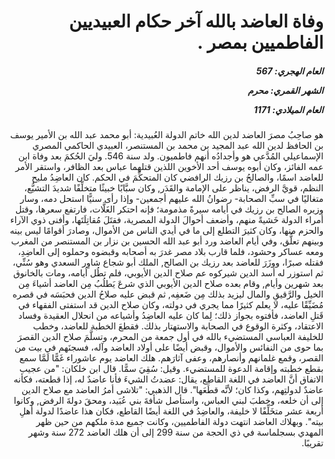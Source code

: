 <h1 dir="rtl">وفاة العاضد بالله آخر حكام العبيديين الفاطميين بمصر .</h1>

<h5 dir="rtl">العام الهجري:  567

الشهر القمري: محرم

العام الميلادي: 1171</h5>

<p dir="rtl">هو صاحِبُ مصرَ العاضد لدين الله خاتم الدولة العُبيدية: أبو محمد عبد الله بن الأمير يوسف بن الحافظ لدين الله عبد المجيد بن محمد بن المستنصر، العبيدي الحاكمي المصري الإسماعيلي المُدَّعي هو وأجدادُه أنهم فاطميون. ولد سنة 546. وليَ الحُكمَ بعد وفاة ابن عمه الفائز، وكان أبوه يوسف أحد الأخوين اللذين قتلهما عباس بعد الظافر، واستقر الأمر للعاضد اسمًا، والصالحُ بن رزيك الرافضي كان المتحكِّمَ في الحكم. كان العاضِدُ مليح النظم، قويَّ الرفض، يناظر على الإمامة والقَدَر, وكان سبَّابًا خبيثًا متخلِّفًا شديدَ التشيُّع، متغاليًا في سبِّ الصحابة- رضوانُ الله عليهم أجمعين- وإذا رأى سنيًّا استحل دمه، وسار وزيره الصالح بن رزيك في أيامه سيرةً مذمومة؛ فإنه احتكر الغَلَّات، فارتفع سعرها، وقتل أمراء الدولة خَشيةً منهم، وأضعف أحوالَ الدولة المصرية، فقتَلَ مُقاتِلَتَها، وأفنى ذوي الآراء والحزم منها، وكان كثيرَ التطلع إلى ما في أيدي الناس من الأموال، وصادرَ أقوامًا ليس بينه وبينهم تعلُّق، وفي أيام العاضد ورد أبو عبد الله الحسين بن نزار بن المستنصر من المغرب ومعه عساكر وحشود، فلما قارب بلاد مصر غدرَ به أصحابه وقبضوه وحملوه إلى العاضِدِ، فقتله صبرًا، ووزَرَ للعاضد بعد رزيك بن الصالح, الملك أبو شجاع شاوِر السعدي وهو سُنِّي، ثم استوزر له أسد الدين شيركوه عم صلاح الدين الأيوبي، فلم تطُل أيامه، ومات بالخانوق بعد شهرين وأيام, وقام بعده صلاح الدين الأيوبي الذي شرعَ يَطلُبُ مِن العاضد أشياءَ مِن الخيل والرَّقيقِ والمال ليزيد بذلك مِن ضَعفِه, ثم قبض عليه صلاحُ الدين فحبَسَه في قصره مُضَيِّقًا عليه، لا يعلم كثيرًا مما يجري في دولته، وكان صلاح الدين قد استفتى الفقهاء في قَتلِ العاضد، فأفتوه بجواز ذلك؛ لِما كان عليه العاضِدُ وأشياعه من انحلال العقيدة وفساد الاعتقاد، وكثرة الوقوع في الصحابة والاستهتار بذلك. فقطعَ الخطبة للعاضد، وخطب للخليفة العباسي المستضيء بالله في أول جمعة من المحرم، وتسلَّمَ صلاح الدين القصرَ بما حوى من النفائس والأموال، وقبض أيضًا على أولاد العاضد وآله، فسجنَهم في بيت من القصر، وقمع غلمانهم وأنصارهم، وعفى آثارَهم. هلك العاضد يوم عاشوراء غَمًّا لَمَّا سمع بقطع خطبته وإقامة الدعوة للمستضيء. وقيل: سُقِيَ سمًّا. قال ابن خلكان: "من عجيب الاتفاق أنَّ العاضد في اللغة القاطِع، يقال: عضدتُ الشيءَ فأنا عاضدٌ له، إذا قطعته، فكأنه عاضدٌ لدولتِهم، وكذا كان؛ لأنَّه قطَعَها". قال الذهبي: "تلاشى أمرُ العاضد مع صلاح الدين إلى أن خلعه، وخطبَ لبني العباس، واستأصل شأفةَ بني عُبَيد، ومحقَ دولةَ الرفض, وكانوا أربعة عشر متخَلِّفًا لا خليفة، والعاضِدُ في اللغة أيضًا القاطع، فكان هذا عاضدًا لدولة أهلِ بيته". وبهلاك العاضد انتهت دولة الفاطميين، وكانت جميع مدة ملكهم من حين ظهر المهدي بسجلماسة في ذي الحجة من سنة 299 إلى أن هلك العاضد 272 سنة وشهر تقريبًا.</p></br>
